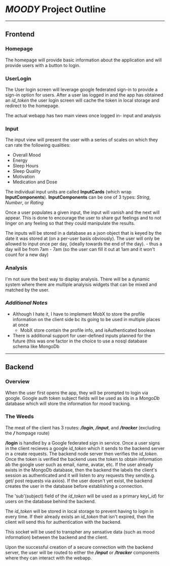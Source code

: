 # *MOODY* Project Outline

-----------------

## Frontend

### Homepage

The homepage will provide basic information about the application and will provide users with a button to login.

### UserLogin

The User login screen will leverage google federated sign-in to provide a sign-in option for users. After a user las logged in and the app has obtained an *id_token* the user login screen will cache the token in local storage and redirect to the homepage.

The actual webapp has two main views once logged in- input and analysis

### Input

The input view will present the user with a series of scales on which they can rate the following qualities:

- Overall Mood
- Energy
- Sleep Hours
- Sleep Quality
- Motivation
- Medication and Dose

The individual input units are called **InputCards** (which wrap **InputComponents**). **InputComponents** can be one of 3 types: *String*, *Number*, or *Rating*

Once a user populates a given input, the input will vanish and the next will appear. This is done to encourage the user to share gut feelings and to not linger on any feeling so that they could manipulate the results.

The inputs will be stored in a database as a json object that is keyed by the date it was stored at (on a per-user basis obviously). The user will only be allowed to input once per day, (ideally towards the end of the day). - thus a day will be from 7am - 7am (so the user can fill it out at 1am and it won't count for a new day)

### Analysis

I'm not sure the best way to display analysis. There will be a dynamic system where there are multiple analyisis widgets that can be mixed and matched by the user.

### *Additional Notes*

- Although I hate it, I have to implement MobX to store the profile information on the client side bc its going to be used in multiple places at once
  - MobX store contain the profile info, and isAuthenticated boolean
- There is additional support for user-defined inputs planned for the future (this was one factor in the choice to use a nosql database schema like MongoDb

-----------------

## Backend

### Overview

When the user first opens the app, they will be prompted to login via google. Google auth token subject fields will be used as ids in a *MongoDb* database which will store the information for mood tracking.

### The Weeds

The meat of the client has 3 routes: ***/login***, ***/input***, and ***/tracker*** (excluding the ***/*** hompage route)

**/login** is handled by a Google federated sign in service. Once a user signs in the client recieves a google *id_token* which it sends to the backend server in a create requests. The backend node server then verifies the *id_token*. Once the token is verified the backend uses the token to obtain information ab the google user such as email, name, avatar, etc. If the user already exists in the MongoDb database, then the backend the labels the client's session as authenticated and it will listen to any requests they send(e.g. get/ post requests via axios). If the user doesn't yet exist, the backend creates the user in the database before establishing a connection.

The 'sub'(subject) field of the *id_token* will be used as a primary key(*_id*) for users on the database behind the backend.

The *id_token* will be stored in local storage to prevent having to login in every time. If their already exists an *id_token* that isn't expired, then the client will send this for authentication with the backend.

This socket will be used to transpher any sensative data (such as mood information) between the backend and the client.

Upon the successful creation of a secure connection with the backend server, the user will be routed to either the ***/input*** or ***/tracker*** components where they can interact with the webapp.
